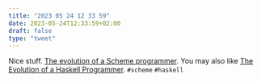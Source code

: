 ```yaml
---
title: "2023 05 24 12 33 59"
date: 2023-05-24T12:33:59+02:00
draft: false
type: "tweet"
---
```


Nice stuff. [The evolution of a Scheme programmer](https://erkin.party/blog/200715/evolution/). You may also like [The Evolution of a Haskell Programmer](https://willamette.edu/~fruehr/haskell/evolution.html). `#scheme` `#haskell`
